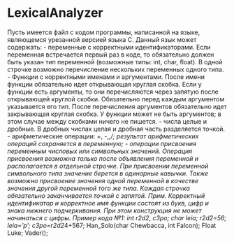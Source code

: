# LexicalAnalyzer
Пусть имеется файл с кодом программы, написанной на языке, являющемся урезанной версией языка С. Данный язык может содержать: - переменные с корректными идентификаторами. Если переменная встречается первый раз в коде, то обязательно должен быть указан тип переменной (возможные типы: int, char, float). В одной строчке возможно перечисление нескольких переменных одного типа. - Функции с корректными именами и аргументами. После имени функции обязательно идет открывающая круглая скобка. Если у функции есть аргументы, то они перечисляются через запятую после открывающей круглой скобки. Обязательно перед каждым аргументом указывается его тип. После перечисления аргументов обязательно идет закрывающая круглая скобка. У функции может не быть аргументов; в этом случае между скобками ничего не пишется. - числа целые и дробные. В дробных числах целая и дробная часть разделяется точкой. - арифметические операции: +, -,*,/; результат арифметических операций сохраняется в переменную; - операции присвоения переменным числовых или символьных значений. Операция присвоения возможна только после объявления переменной и располагается в отдельной строчке. При присвоении переменной символьного типа значение берется в одинарные кавычки. Также возможно присвоение значения одной переменной в качестве значения другой переменной того же типа. Каждая строчка обязательно заканчивается точкой с запятой. Прим. Корректный идентификатор и корректное имя функции состоят из букв, цифр и знака нижнего подчеркивания. При этом конструкция не может начинаться с цифры. Пример кода №1: int r2d2, c3po; char leia; r2d2=56; leia=’p’; c3po=r2d2*4+567; Han_Solo(char Chewbacca, int Falcon); Float Luke; Vader();
